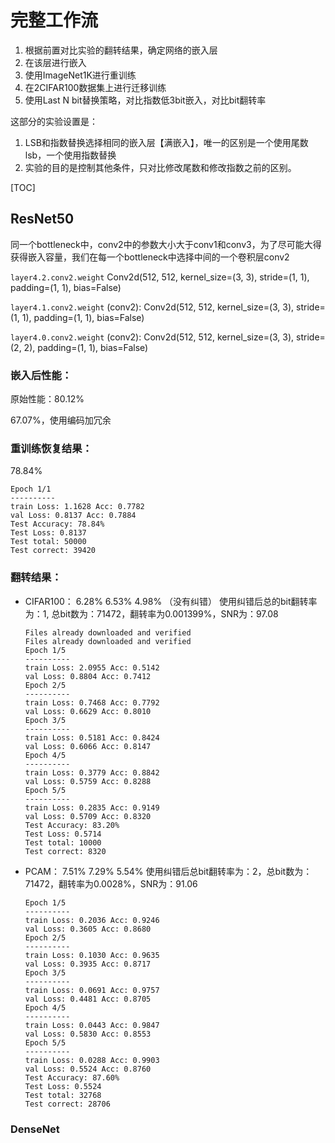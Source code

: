 # 完整工作流
1. 根据前置对比实验的翻转结果，确定网络的嵌入层
2. 在该层进行嵌入
3. 使用ImageNet1K进行重训练
4. 在2CIFAR100数据集上进行迁移训练
5. 使用Last N bit替换策略，对比指数低3bit嵌入，对比bit翻转率

这部分的实验设置是：

1. LSB和指数替换选择相同的嵌入层【满嵌入】，唯一的区别是一个使用尾数lsb，一个使用指数替换
2. 实验的目的是控制其他条件，只对比修改尾数和修改指数之前的区别。



[TOC]





## ResNet50

同一个bottleneck中，conv2中的参数大小大于conv1和conv3，为了尽可能大得获得嵌入容量，我们在每一个bottleneck中选择中间的一个卷积层conv2

`layer4.2.conv2.weight`
Conv2d(512, 512, kernel_size=(3, 3), stride=(1, 1), padding=(1, 1), bias=False)

`layer4.1.conv2.weight`
(conv2): Conv2d(512, 512, kernel_size=(3, 3), stride=(1, 1), padding=(1, 1), bias=False)

`layer4.0.conv2.weight`
(conv2): Conv2d(512, 512, kernel_size=(3, 3), stride=(2, 2), padding=(1, 1), bias=False)





### 嵌入后性能：

原始性能：80.12%

67.07%，使用编码加冗余



### 重训练恢复结果：

78.84%

```
Epoch 1/1
----------
train Loss: 1.1628 Acc: 0.7782
val Loss: 0.8137 Acc: 0.7884
Test Accuracy: 78.84%
Test Loss: 0.8137
Test total: 50000
Test correct: 39420
```



### 翻转结果：

- CIFAR100：
  6.28% 6.53% 4.98% （没有纠错）
  使用纠错后总的bit翻转率为：1,  总bit数为：71472，翻转率为0.001399%，SNR为：97.08

  ```
  Files already downloaded and verified
  Files already downloaded and verified
  Epoch 1/5
  ----------
  train Loss: 2.0955 Acc: 0.5142
  val Loss: 0.8804 Acc: 0.7412
  Epoch 2/5
  ----------
  train Loss: 0.7468 Acc: 0.7792
  val Loss: 0.6629 Acc: 0.8010
  Epoch 3/5
  ----------
  train Loss: 0.5181 Acc: 0.8424
  val Loss: 0.6066 Acc: 0.8147
  Epoch 4/5
  ----------
  train Loss: 0.3779 Acc: 0.8842
  val Loss: 0.5759 Acc: 0.8288
  Epoch 5/5
  ----------
  train Loss: 0.2835 Acc: 0.9149
  val Loss: 0.5709 Acc: 0.8320
  Test Accuracy: 83.20%
  Test Loss: 0.5714
  Test total: 10000
  Test correct: 8320
  ```

  

- PCAM：
  7.51% 7.29% 5.54%
  使用纠错后总bit翻转率为：2，总bit数为：71472，翻转率为0.0028%，SNR为：91.06

  ```
  Epoch 1/5
  ----------
  train Loss: 0.2036 Acc: 0.9246
  val Loss: 0.3605 Acc: 0.8680
  Epoch 2/5
  ----------
  train Loss: 0.1030 Acc: 0.9635
  val Loss: 0.3935 Acc: 0.8717
  Epoch 3/5
  ----------
  train Loss: 0.0691 Acc: 0.9757
  val Loss: 0.4481 Acc: 0.8705
  Epoch 4/5
  ----------
  train Loss: 0.0443 Acc: 0.9847
  val Loss: 0.5830 Acc: 0.8553
  Epoch 5/5
  ----------
  train Loss: 0.0288 Acc: 0.9903
  val Loss: 0.5524 Acc: 0.8760
  Test Accuracy: 87.60%
  Test Loss: 0.5524
  Test total: 32768
  Test correct: 28706
  ```

  



### DenseNet



